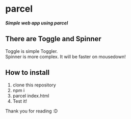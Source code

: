 # parcel
***Simple web app using parcel***

## There are Toggle and Spinner  
Toggle is simple Toggler.  
Spinner is more complex. It will be faster on mousedown!

## How to install
1. clone this repository
2. npm i
3. parcel index.html
4. Test it!

Thank you for reading :D
